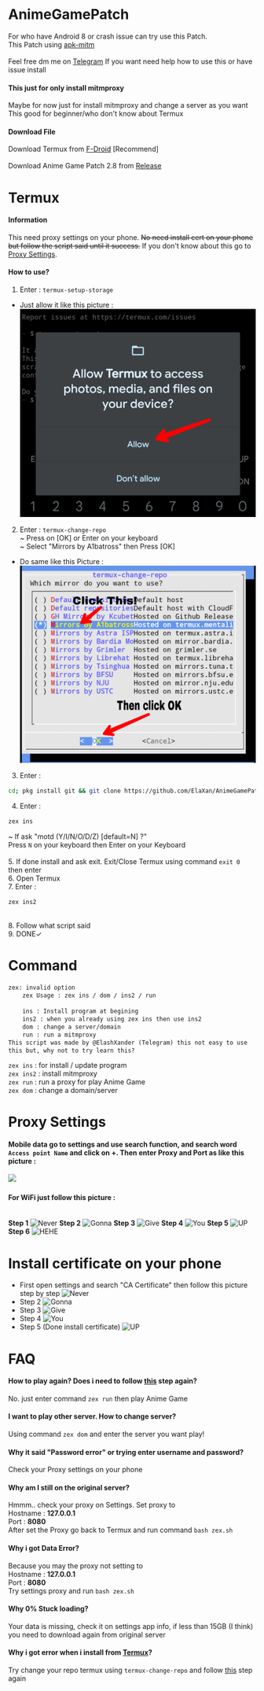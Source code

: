 # AnimeGamePatch
For who have Android 8 or crash issue can try use this Patch.<br />
This Patch using [apk-mitm](https://github.com/shroudedcode/apk-mitm)<br />
<br />Feel free dm me on [Telegram](https://t.me/ElashXander) If you want need help how to use this or have issue install


#### This just for only install mitmproxy
Maybe for now just for install mitmproxy and change a server as you want<br />
This good for beginner/who don't know about Termux

#### Download File
Download Termux from [F-Droid](https://f-droid.org/repo/com.termux_118.apk) [Recommend] <br /><br />
Download Anime Game Patch 2.8 from [Release](https://github.com/ElaXan/AnimeGamePatch/releases) <br />

# Termux
#### Information
This need proxy settings on your phone. ~~No need install cert on your phone but follow the script said until it success.~~ If you don't know about this go to [Proxy Settings](https://github.com/ElaXan/AnimeGamePatch#proxy-settings).

#### How to use?
1. Enter : ```termux-setup-storage``` <br />
* Just allow it like this picture :
![](termuximg/termux-setup-storage.png)
2. Enter : ```termux-change-repo``` <br />
~ Press on [OK] or Enter on your keyboard <br />
~ Select "Mirrors by A1batross" then Press [OK] <br />
* Do same like this Picture :
![](termuximg/termux-change-repo.png)
3. Enter : 
```bash
cd; pkg install git && git clone https://github.com/ElaXan/AnimeGamePatch.git && cd AnimeGamePatch && binary="/data/data/com.termux/files/usr/bin/zex"; mv zex.sh $binary; chmod 775 $binary; clear; echo "Please enter command zex for run the code!"
```
4. Enter :
```bash
zex ins
```
~ If ask "motd (Y/I/N/O/D/Z) [default=N] ?" <br />
Press ```N``` on your keyboard then Enter on your Keyboard <br />
<br />5. If done install and ask exit. Exit/Close Termux using command ```exit 0``` then enter <br />
6. Open Termux<br />
7. Enter :
```bash
zex ins2
```
<br />8. Follow what script said
<br />9. DONE✓

# Command
```
zex: invalid option
    zex Usage : zex ins / dom / ins2 / run

    ins : Install program at begining
    ins2 : when you already using zex ins then use ins2
    dom : change a server/domain
    run : run a mitmproxy                               
This script was made by @ElashXander (Telegram) this not easy to use this but, why not to try learn this?
```

```zex ins``` : for install / update program<br />
```zex ins2``` : install mitmproxy<br />
```zex run``` : run a proxy for play Anime Game<br />
```zex dom``` : change a domain/server<br />

# Proxy Settings
#### Mobile data go to settings and use search function, and search word ```Access point Name``` and click on **+**. Then enter Proxy and Port as like this picture :
![](img/apnmobiledata.png)

#### For WiFi just follow this picture : 
<br />**Step 1**
![Never](img/wifiproxy1.png)
**Step 2**
![Gonna](img/wifiproxy2.png)
**Step 3**
![Give](img/wifiproxy3.png)
**Step 4**
![You](img/wifiproxy4.png)
**Step 5**
![UP](img/wifiproxy5.png)
**Step 6**
![HEHE](img/wifiproxy6.png)

# Install certificate on your phone
* First open settings and search "CA Certificate" then follow this picture step by step
![Never](imgcert/installcert1.png)
* Step 2
![Gonna](imgcert/installcert2.png)
* Step 3
![Give](imgcert/installcert3.png)
* Step 4
![You](imgcert/installcert4.png)
* Step 5 (Done install certificate)
![UP](imgcert/installcert5.png)

# FAQ
#### How to play again? Does i need to follow [this](https://github.com/ElaXan/AnimeGamePatch/edit/main/README.md#termux) step again?
No. just enter command ```zex run``` then play Anime Game

#### I want to play other server. How to change server?
Using command ```zex dom``` and enter the server you want play!

#### Why it said "Password error" or trying enter username and password?
Check your Proxy settings on your phone

#### Why am I still on the original server?
Hmmm.. check your proxy on Settings. Set proxy to<br />Hostname : **127.0.0.1**<br />Port : **8080**<br />After set the Proxy go back to Termux and run command ```bash zex.sh```

#### Why i got Data Error?
Because you may the proxy not setting to<br /> Hostname : **127.0.0.1**<br />Port : **8080**<br />Try settings proxy and run ```bash zex.sh```

#### Why 0% Stuck loading?
Your data is missing, check it on settings app info, if less than 15GB (I think) you need to download again from original server

#### Why i got error when i install from [Termux](https://github.com/ElaXan/AnimeGamePatch/edit/main/README.md#termux)?
Try change your repo termux using ```termux-change-repo``` and follow [this](https://github.com/ElaXan/AnimeGamePatch#termux) step again<br />
